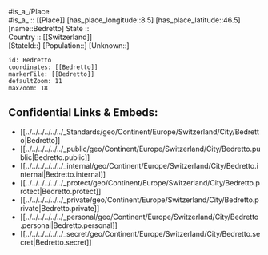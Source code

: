 ﻿---
location: [46.5,8.5] 
mapzoom: [7,12] 
mapmarker: city 
type: City
tags:
- geo/City


SpocWebEntityId: 29066
isDeleted: false
confidential: public

---
#is_a_/Place  
#is_a_ :: [[Place]] 
[has_place_longitude::8.5] 
[has_place_latitude::46.5] 
[name::Bedretto] 
State ::  
Country :: [[Switzerland]]  
[StateId::] 
[Population::] 
[Unknown::] 


```leaflet
id: Bedretto
coordinates: [[Bedretto]] 
markerFile: [[Bedretto]] 
defaultZoom: 11 
maxZoom: 18
```


## Confidential Links & Embeds: 
- [[../../../../../../_Standards/geo/Continent/Europe/Switzerland/City/Bedretto|Bedretto]] 
- [[../../../../../../_public/geo/Continent/Europe/Switzerland/City/Bedretto.public|Bedretto.public]] 
- [[../../../../../../_internal/geo/Continent/Europe/Switzerland/City/Bedretto.internal|Bedretto.internal]] 
- [[../../../../../../_protect/geo/Continent/Europe/Switzerland/City/Bedretto.protect|Bedretto.protect]] 
- [[../../../../../../_private/geo/Continent/Europe/Switzerland/City/Bedretto.private|Bedretto.private]] 
- [[../../../../../../_personal/geo/Continent/Europe/Switzerland/City/Bedretto.personal|Bedretto.personal]] 
- [[../../../../../../_secret/geo/Continent/Europe/Switzerland/City/Bedretto.secret|Bedretto.secret]] 
